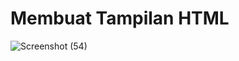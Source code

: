 # Membuat Tampilan HTML 

![Screenshot (54)](https://user-images.githubusercontent.com/55042970/224050737-e15b7212-3155-429a-a8ed-a6bf90ab0467.png)
